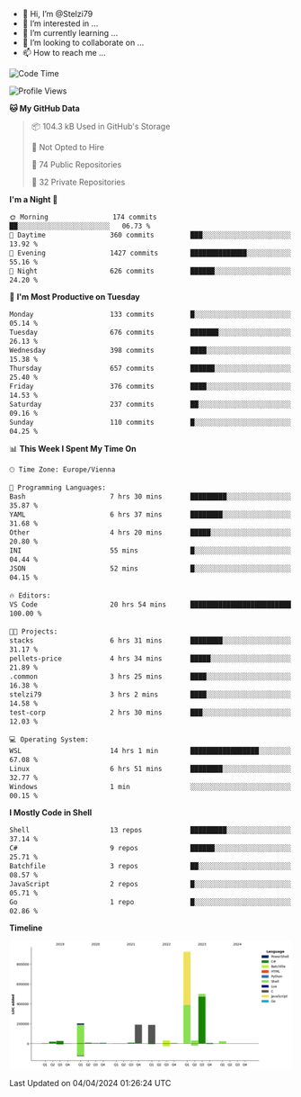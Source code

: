 - 👋 Hi, I’m @Stelzi79
- 👀 I’m interested in ...
- 🌱 I’m currently learning ...
- 💞️ I’m looking to collaborate on ...
- 📫 How to reach me ...

<!--START_SECTION:waka-->
![Code Time](http://img.shields.io/badge/Code%20Time-979%20hrs%2041%20mins-blue)

![Profile Views](http://img.shields.io/badge/Profile%20Views-0-blue)

**🐱 My GitHub Data** 

> 📦 104.3 kB Used in GitHub's Storage 
 > 
> 🚫 Not Opted to Hire
 > 
> 📜 74 Public Repositories 
 > 
> 🔑 32 Private Repositories 
 > 
**I'm a Night 🦉** 

```text
🌞 Morning                174 commits         ██░░░░░░░░░░░░░░░░░░░░░░░   06.73 % 
🌆 Daytime                360 commits         ███░░░░░░░░░░░░░░░░░░░░░░   13.92 % 
🌃 Evening                1427 commits        ██████████████░░░░░░░░░░░   55.16 % 
🌙 Night                  626 commits         ██████░░░░░░░░░░░░░░░░░░░   24.20 % 
```
📅 **I'm Most Productive on Tuesday** 

```text
Monday                   133 commits         █░░░░░░░░░░░░░░░░░░░░░░░░   05.14 % 
Tuesday                  676 commits         ███████░░░░░░░░░░░░░░░░░░   26.13 % 
Wednesday                398 commits         ████░░░░░░░░░░░░░░░░░░░░░   15.38 % 
Thursday                 657 commits         ██████░░░░░░░░░░░░░░░░░░░   25.40 % 
Friday                   376 commits         ████░░░░░░░░░░░░░░░░░░░░░   14.53 % 
Saturday                 237 commits         ██░░░░░░░░░░░░░░░░░░░░░░░   09.16 % 
Sunday                   110 commits         █░░░░░░░░░░░░░░░░░░░░░░░░   04.25 % 
```


📊 **This Week I Spent My Time On** 

```text
🕑︎ Time Zone: Europe/Vienna

💬 Programming Languages: 
Bash                     7 hrs 30 mins       █████████░░░░░░░░░░░░░░░░   35.87 % 
YAML                     6 hrs 37 mins       ████████░░░░░░░░░░░░░░░░░   31.68 % 
Other                    4 hrs 20 mins       █████░░░░░░░░░░░░░░░░░░░░   20.80 % 
INI                      55 mins             █░░░░░░░░░░░░░░░░░░░░░░░░   04.44 % 
JSON                     52 mins             █░░░░░░░░░░░░░░░░░░░░░░░░   04.15 % 

🔥 Editors: 
VS Code                  20 hrs 54 mins      █████████████████████████   100.00 % 

🐱‍💻 Projects: 
stacks                   6 hrs 31 mins       ████████░░░░░░░░░░░░░░░░░   31.17 % 
pellets-price            4 hrs 34 mins       █████░░░░░░░░░░░░░░░░░░░░   21.89 % 
.common                  3 hrs 25 mins       ████░░░░░░░░░░░░░░░░░░░░░   16.38 % 
stelzi79                 3 hrs 2 mins        ████░░░░░░░░░░░░░░░░░░░░░   14.58 % 
test-corp                2 hrs 30 mins       ███░░░░░░░░░░░░░░░░░░░░░░   12.03 % 

💻 Operating System: 
WSL                      14 hrs 1 min        █████████████████░░░░░░░░   67.08 % 
Linux                    6 hrs 51 mins       ████████░░░░░░░░░░░░░░░░░   32.77 % 
Windows                  1 min               ░░░░░░░░░░░░░░░░░░░░░░░░░   00.15 % 
```

**I Mostly Code in Shell** 

```text
Shell                    13 repos            █████████░░░░░░░░░░░░░░░░   37.14 % 
C#                       9 repos             ██████░░░░░░░░░░░░░░░░░░░   25.71 % 
Batchfile                3 repos             ██░░░░░░░░░░░░░░░░░░░░░░░   08.57 % 
JavaScript               2 repos             █░░░░░░░░░░░░░░░░░░░░░░░░   05.71 % 
Go                       1 repo              █░░░░░░░░░░░░░░░░░░░░░░░░   02.86 % 
```



**Timeline**

![Lines of Code chart](https://raw.githubusercontent.com/Stelzi79/Stelzi79/main/assets/bar_graph.png)


 Last Updated on 04/04/2024 01:26:24 UTC
<!--END_SECTION:waka-->

<!---
Stelzi79/Stelzi79 is a ✨ special ✨ repository because its `README.md` (this file) appears on your GitHub profile.
You can click the Preview link to take a look at your changes.
--->
